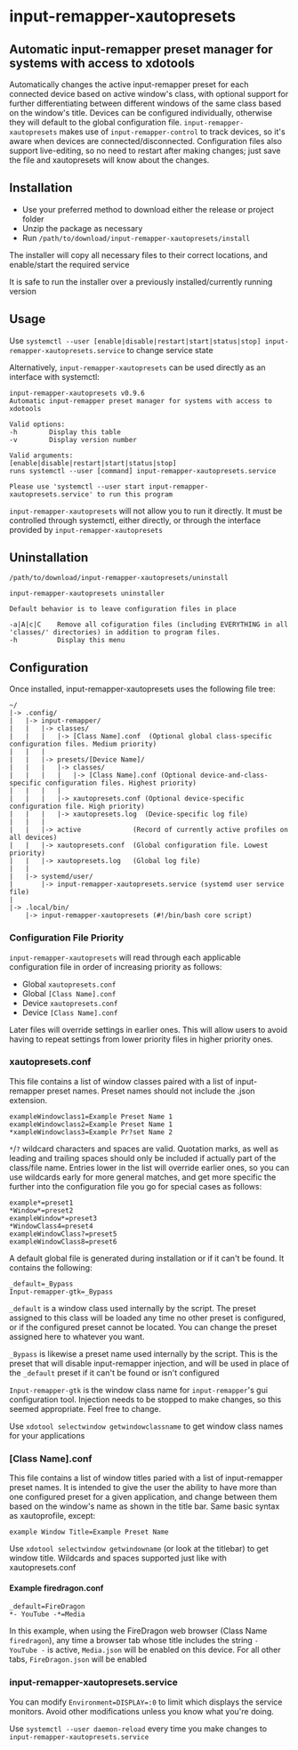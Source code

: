 # input-remapper-xautopresets
## Automatic input-remapper preset manager for systems with access to xdotools
Automatically changes the active input-remapper preset for each connected device based on active window's class, with optional support for further differentiating between different windows of the same class based on the window's title. Devices can be configured individually, otherwise they will default to the global configuration file. `input-remapper-xautopresets` makes use of `input-remapper-control` to track devices, so it's aware when devices are connected/disconnected. Configuration files also support live-editing, so no need to restart after making changes; just save the file and xautopresets will know about the changes.

## Installation
  
- Use your preferred method to download either the release or project folder
- Unzip the package as necessary
- Run `/path/to/download/input-remapper-xautopresets/install`
  
The installer will copy all necessary files to their correct locations, and enable/start the required service  

It is safe to run the installer over a previously installed/currently running version

## Usage

Use `systemctl --user [enable|disable|restart|start|status|stop] input-remapper-xautopresets.service` to change service state

Alternatively, `input-remapper-xautopresets` can be used directly as an interface with systemctl:
```
input-remapper-xautopresets v0.9.6
Automatic input-remapper preset manager for systems with access to xdotools

Valid options:
-h        Display this table
-v        Display version number

Valid arguments:
[enable|disable|restart|start|status|stop]
runs systemctl --user [command] input-remapper-xautopresets.service

Please use 'systemctl --user start input-remapper-xautopresets.service' to run this program
```
`input-remapper-xautopresets` will not allow you to run it directly. It must be controlled through systemctl, either directly, or through the interface provided by `input-remapper-xautopresets`

## Uninstallation
`/path/to/download/input-remapper-xautopresets/uninstall`
```
input-remapper-xautopresets uninstaller

Default behavior is to leave configuration files in place

-a|A|c|C    Remove all cofiguration files (including EVERYTHING in all 'classes/' directories) in addition to program files.
-h          Display this menu
```

## Configuration
Once installed, input-remapper-xautopresets uses the following file tree:
```
~/
|-> .config/
|   |-> input-remapper/
|   |   |-> classes/
|   |   |   |-> [Class Name].conf  (Optional global class-specific configuration files. Medium priority)
|   |   |
|   |   |-> presets/[Device Name]/
|   |   |   |-> classes/
|   |   |   |   |-> [Class Name].conf (Optional device-and-class-specific configuration files. Highest priority)
|   |   |   |
|   |   |   |-> xautopresets.conf (Optional device-specific configuration file. High priority)
|   |   |   |-> xautopresets.log  (Device-specific log file)
|   |   |
|   |   |-> active             (Record of currently active profiles on all devices)
|   |   |-> xautopresets.conf  (Global configuration file. Lowest priority)    
|   |   |-> xautopresets.log   (Global log file)
|   | 
|   |-> systemd/user/
|       |-> input-remapper-xautopresets.service (systemd user service file)
|     
|-> .local/bin/
    |-> input-remapper-xautopresets (#!/bin/bash core script)
```
### Configuration File Priority
`input-remapper-xautopresets` will read through each applicable configuration file in order of increasing priority as follows:
- Global `xautopresets.conf`
- Global `[Class Name].conf`
- Device `xautopresets.conf`
- Device `[Class Name].conf`

Later files will override settings in earlier ones. This will allow users to avoid having to repeat settings from lower priority files in higher priority ones.

### xautopresets.conf
This file contains a list of window classes paired with a list of input-remapper preset names. Preset names should not include the .json extension.
```
exampleWindowclass1=Example Preset Name 1
exampleWindowclass2=Example Preset Name 1
*xampleWindowclass3=Example Pr?set Name 2
```
`*`/`?` wildcard characters and spaces are valid. Quotation marks, as well as leading and trailing spaces should only be included if actually part of the class/file name. Entries lower in the list will override earlier ones, so you can use wildcards early for more general matches, and get more specific the further into the configuration file you go for special cases as follows:
```
example*=preset1
*Window*=preset2
exampleWindow*=preset3
*WindowClass4=preset4
exampleWindowClass?=preset5
exampleWindowClass8=preset6
```
 A default global file is generated during installation or if it can't be found. It contains the following:  
```
_default=_Bypass
Input-remapper-gtk=_Bypass
```
`_default` is a window class used internally by the script. The preset assigned to this class will be loaded any time no other preset is configured, or if the configured preset cannot be located. You can change the preset assigned here to whatever you want.  
  
`_Bypass` is likewise a preset name used internally by the script. This is the preset that will disable input-remapper injection, and will be used in place of the `_default` preset if it can't be found or isn't configured  
  
`Input-remapper-gtk` is the window class name for `input-remapper`'s gui configuration tool. Injection needs to be stopped to make changes, so this seemed appropriate. Feel free to change.  
  
Use `xdotool selectwindow getwindowclassname` to get window class names for your applications

### [Class Name].conf
This file contains a list of window titles paried with a list of input-remapper preset names. It is intended to give the user the ability to have more than one configured preset for a given application, and change between them based on the window's name as shown in the title bar. Same basic syntax as xautoprofile, except:
```
example Window Title=Example Preset Name
```
Use `xdotool selectwindow getwindowname` (or look at the titlebar) to get window title. Wildcards and spaces supported just like with xautopresets.conf

#### Example firedragon.conf
```
_default=FireDragon
*- YouTube -*=Media
```
In this example, when using the FireDragon web browser (Class Name `firedragon`), any time a browser tab whose title includes the string `- YouTube -` is active, `Media.json` will be enabled on this device. For all other tabs, `FireDragon.json` will be enabled

### input-remapper-xautopresets.service
You can modify `Environment=DISPLAY=:0` to limit which displays the service monitors. Avoid other modifications unless you know what you're doing.  
  
Use `systemctl --user daemon-reload` every time you make changes to `input-remapper-xautopresets.service` 
